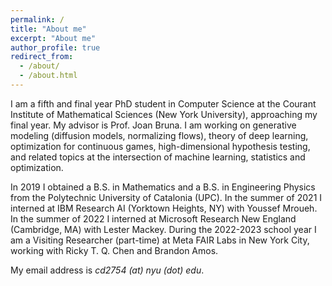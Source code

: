 ```yaml
---
permalink: /
title: "About me"
excerpt: "About me"
author_profile: true
redirect_from: 
  - /about/
  - /about.html
---
```

I am a fifth and final year PhD student in Computer Science at the Courant Institute of Mathematical Sciences (New York University), approaching my final year. My advisor is Prof. Joan Bruna. I am working on generative modeling (diffusion models, normalizing flows), theory of deep learning, optimization for continuous games, high-dimensional hypothesis testing, and related topics at the intersection of machine learning, statistics and optimization. 

In 2019 I obtained a B.S. in Mathematics and a B.S. in Engineering Physics from the Polytechnic University of Catalonia (UPC). In the summer of 2021 I interned at IBM Research AI (Yorktown Heights, NY) with Youssef Mroueh. In the summer of 2022 I interned at Microsoft Research New England (Cambridge, MA) with Lester Mackey. During the 2022-2023 school year I am a Visiting Researcher (part-time) at Meta FAIR Labs in New York City, working with Ricky T. Q. Chen and Brandon Amos. 

My email address is _cd2754 (at) nyu (dot) edu_.
